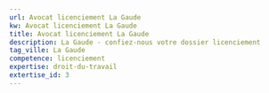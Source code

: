 ```yaml
---
url: Avocat licenciement La Gaude
kw: Avocat licenciement La Gaude
title: Avocat licenciement La Gaude
description: La Gaude - confiez-nous votre dossier licenciement
tag_ville: La Gaude
competence: licenciement
expertise: droit-du-travail
extertise_id: 3
---
```

